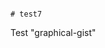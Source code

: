                                                                                                                                                                                                                                                       # test7
Test "graphical-gist"